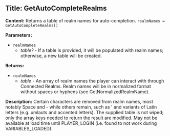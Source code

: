 ## Title: GetAutoCompleteRealms

**Content:**
Returns a table of realm names for auto-completion.
`realmNames = GetAutoCompleteRealms()`

**Parameters:**
- `realmNames`
  - *table?* - If a table is provided, it will be populated with realm names; otherwise, a new table will be created.

**Returns:**
- `realmNames`
  - *table* - An array of realm names the player can interact with through Connected Realms. Realm names will be in normalized format without spaces or hyphens (see GetNormalizedRealmName).

**Description:**
Certain characters are removed from realm names, most notably Space and - while others remain, such as ' and variants of Latin letters (e.g. umlauts and accented letters).
The supplied table is not wiped; only the array keys needed to return the result are modified.
May not be available at load time until PLAYER_LOGIN (i.e. found to not work during VARIABLES_LOADED).